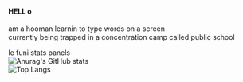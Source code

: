#### HELL o

am a hooman learnin to type words on a screen \
currently being trapped in a concentration camp called public school 

le funi stats panels \
![Anurag's GitHub stats](https://github-readme-stats.vercel.app/api?username=jaerri&countprivate=true&theme=dracula) \
![Top Langs](https://github-readme-stats.vercel.app/api/top-langs/?username=jaerri&theme=dracula&layout=compact)
